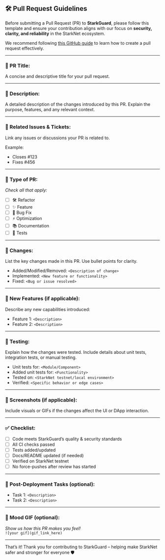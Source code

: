 ## 🛠️ Pull Request Guidelines

Before submitting a Pull Request (PR) to **StarkGuard**, please follow this template and ensure your contribution aligns with our focus on **security, clarity, and reliability** in the StarkNet ecosystem.

We recommend following [this GitHub guide](https://docs.github.com/en/pull-requests/collaborating-with-pull-requests/proposing-changes-to-your-work-with-pull-requests/creating-a-pull-request) to learn how to create a pull request effectively.

---

### 📌 PR Title:
A concise and descriptive title for your pull request.

---

### 📖 Description:
A detailed description of the changes introduced by this PR. Explain the purpose, features, and any relevant context.

---

### 🔗 Related Issues & Tickets:
Link any issues or discussions your PR is related to.

Example:
- Closes #123  
- Fixes #456

---

### 🧩 Type of PR:
_Check all that apply:_
- [ ] 🛠️ Refactor  
- [ ] ✨ Feature  
- [ ] 🐛 Bug Fix  
- [ ] ⚡ Optimization  
- [ ] 📚 Documentation  
- [ ] 🧪 Tests  

---

### 🔄 Changes:
List the key changes made in this PR. Use bullet points for clarity.
- Added/Modified/Removed: ``<Description of change>``
- Implemented: ``<New feature or functionality>``
- Fixed: ``<Bug or issue resolved>``

---

### 🌟 New Features (if applicable):
Describe any new capabilities introduced:
- Feature 1: ``<Description>``
- Feature 2: ``<Description>``

---

### 🧪 Testing:
Explain how the changes were tested. Include details about unit tests, integration tests, or manual testing.
- Unit tests for: ``<Module/Component>``
- Added unit tests for: ``<Functionality>``
- Tested on: ``<StarkNet testnet/local environment>``
- Verified: ``<Specific behavior or edge cases>``

---

### 📸 Screenshots (if applicable):
Include visuals or GIFs if the changes affect the UI or DApp interaction.

---

### ✅ Checklist:
- [ ] Code meets StarkGuard’s quality & security standards  
- [ ] All CI checks passed  
- [ ] Tests added/updated  
- [ ] Docs/README updated (if needed)  
- [ ] Verified on StarkNet testnet  
- [ ] No force-pushes after review has started  

---

### 🚀 Post-Deployment Tasks (optional):
- Task 1: ``<Description>``
- Task 2: ``<Description>``

---

### 🎉 Mood GIF (optional):
_Show us how this PR makes you feel!_  
`![your gif](gif_link_here)`

---

That’s it! Thank you for contributing to StarkGuard – helping make StarkNet safer and stronger for everyone 🛡️
